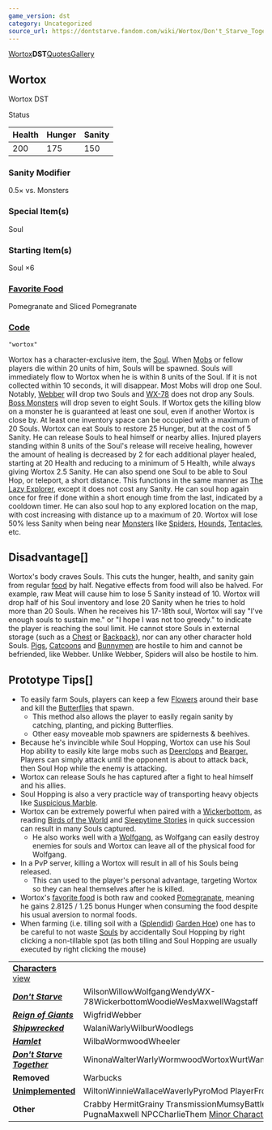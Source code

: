 ```yaml
---
game_version: dst
category: Uncategorized
source_url: https://dontstarve.fandom.com/wiki/Wortox/Don't_Starve_Together
---
```


[Wortox](/wiki/Wortox "Wortox")**DST**[Quotes](/wiki/Wortox/Quotes "Wortox/Quotes")[Gallery](/wiki/Wortox/Gallery "Wortox/Gallery")

## Wortox

Wortox DST

Status

| Health | Hunger | Sanity |
| --- | --- | --- |
| 200 | 175 | 150 |

### Sanity Modifier

0.5× vs. Monsters

### Special Item(s)

Soul

### Starting Item(s)

Soul ×6

### [Favorite Food](/wiki/Favorite_Food "Favorite Food")

Pomegranate and Sliced Pomegranate

### [Code](/wiki/Console "Console")

`"wortox"`

Wortox has a character-exclusive item, the [Soul](/wiki/Soul "Soul"). When [Mobs](/wiki/Mobs "Mobs") or fellow players die within 20 units of him, Souls will be spawned. Souls will immediately flow to Wortox when he is within 8 units of the Soul. If it is not collected within 10 seconds, it will disappear. Most Mobs will drop one Soul. Notably, [Webber](/wiki/Webber "Webber") will drop two Souls and [WX-78](/wiki/WX-78 "WX-78") does not drop any Souls. [Boss Monsters](/wiki/Category:Boss_Monsters "Category:Boss Monsters") will drop seven to eight Souls. If Wortox gets the killing blow on a monster he is guaranteed at least one soul, even if another Wortox is close by. At least one inventory space can be occupied with a maximum of 20 Souls. Wortox can eat Souls to restore 25 Hunger, but at the cost of 5 Sanity. He can release Souls to heal himself or nearby allies. Injured players standing within 8 units of the Soul's release will receive healing, however the amount of healing is decreased by 2 for each additional player healed, starting at 20 Health and reducing to a minimum of 5 Health, while always giving Wortox 2.5 Sanity. He can also spend one Soul to be able to Soul Hop, or teleport, a short distance. This functions in the same manner as [The Lazy Explorer](/wiki/The_Lazy_Explorer "The Lazy Explorer"), except it does not cost any Sanity. He can soul hop again once for free if done within a short enough time from the last, indicated by a cooldown timer. He can also soul hop to any explored location on the map, with cost increasing with distance up to a maximum of 20. Wortox will lose 50% less Sanity when being near [Monsters](/wiki/Monster "Monster") like [Spiders](/wiki/Spider "Spider"), [Hounds](/wiki/Hound "Hound"), [Tentacles](/wiki/Tentacle "Tentacle"), etc.

## Disadvantage[]

Wortox's body craves Souls. This cuts the hunger, health, and sanity gain from regular [food](/wiki/Food "Food") by half. Negative effects from food will also be halved. For example, raw Meat will cause him to lose 5 Sanity instead of 10. Wortox will drop half of his Soul inventory and lose 20 Sanity when he tries to hold more than 20 Souls. When he receives his 17-18th soul, Wortox will say "I've enough souls to sustain me." or "I hope I was not too greedy." to indicate the player is reaching the soul limit. He cannot store Souls in external storage (such as a [Chest](/wiki/Chest "Chest") or [Backpack](/wiki/Backpack "Backpack")), nor can any other character hold Souls. [Pigs](/wiki/Pig "Pig"), [Catcoons](/wiki/Catcoon "Catcoon") and [Bunnymen](/wiki/Bunnyman "Bunnyman") are hostile to him and cannot be befriended, like Webber. Unlike Webber, Spiders will also be hostile to him.

## Prototype Tips[]

* To easily farm Souls, players can keep a few [Flowers](/wiki/Flower "Flower") around their base and kill the [Butterflies](/wiki/Butterfly "Butterfly") that spawn.
  + This method also allows the player to easily regain sanity by catching, planting, and picking Butterflies.
  + Other easy moveable mob spawners are spidernests & beehives.
* Because he's invincible while Soul Hopping, Wortox can use his Soul Hop ability to easily kite large mobs such as [Deerclops](/wiki/Deerclops "Deerclops") and [Bearger.](/wiki/Bearger "Bearger") Players can simply attack until the opponent is about to attack back, then Soul Hop while the enemy is attacking.
* Wortox can release Souls he has captured after a fight to heal himself and his allies.
* Soul Hopping is also a very practicle way of transporting heavy objects like [Suspicious Marble](/wiki/Suspicious_Marble "Suspicious Marble").
* Wortox can be extremely powerful when paired with a [Wickerbottom](/wiki/Wickerbottom "Wickerbottom"), as reading [Birds of the World](/wiki/Books#Birds_of_the_World "Books") and [Sleepytime Stories](/wiki/Books#Sleepytime_Stories "Books") in quick succession can result in many Souls captured.
  + He also works well with a [Wolfgang](/wiki/Wolfgang "Wolfgang"), as Wolfgang can easily destroy enemies for souls and Wortox can leave all of the physical food for Wolfgang.
* In a PvP server, killing a Wortox will result in all of his Souls being released.
  + This can used to the player's personal advantage, targeting Wortox so they can heal themselves after he is killed.
* Wortox's [favorite food](/wiki/Don%27t_Starve_Together#Favorite_Food "Don't Starve Together") is both raw and cooked [Pomegranate](/wiki/Pomegranate "Pomegranate"), meaning he gains 2.8125 / 1.25 bonus Hunger when consuming the food despite his usual aversion to normal foods.
* When farming (i.e. tilling soil with a ([Splendid](/wiki/Splendid_Garden_Hoe "Splendid Garden Hoe")) [Garden Hoe](/wiki/Garden_Hoe "Garden Hoe")) one has to be careful to not waste [Souls](/wiki/Soul "Soul") by accidentally Soul Hopping by right clicking a non-tillable spot (as both tilling and Soul Hopping are usually executed by right clicking the mouse)

|  |  |
| --- | --- |
| **[Characters](/wiki/Characters "Characters")** [view](/wiki/Template:Characters "Template:Characters") | |
| ***[Don't Starve](/wiki/Don%27t_Starve "Don't Starve")*** | WilsonWillowWolfgangWendyWX-78WickerbottomWoodieWesMaxwellWagstaff |
| ***[Reign of Giants](/wiki/Reign_of_Giants "Reign of Giants")*** | WigfridWebber |
| ***[Shipwrecked](/wiki/Shipwrecked "Shipwrecked")*** | WalaniWarlyWilburWoodlegs |
| ***[Hamlet](/wiki/Hamlet "Hamlet")*** | WilbaWormwoodWheeler |
| ***[Don't Starve Together](/wiki/Don%27t_Starve_Together "Don't Starve Together")*** | WinonaWalterWarlyWormwoodWortoxWurtWandaWonkey |
| **Removed** | Warbucks |
| **[Unimplemented](/wiki/Unimplemented_Characters "Unimplemented Characters")** | WiltonWinnieWallaceWaverlyPyroMod PlayerFrog Webber |
| **Other** | Crabby HermitGrainy TransmissionMumsyBattlemaster PugnaMaxwell NPCCharlieThem [Minor Characters](/wiki/Minor_Characters "Minor Characters") |